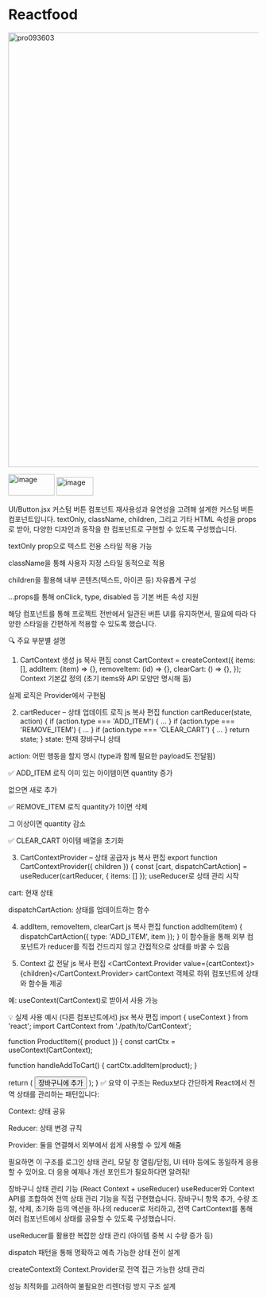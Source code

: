 # Reactfood
<img width="1635" height="874" alt="pro093603" src="https://github.com/user-attachments/assets/d7cb6535-86c0-479c-8d44-28044ee6bb38" />


<img width="93" height="43" alt="image" src="https://github.com/user-attachments/assets/63ced11e-38f3-4ae7-926b-37d9bff49c66" /> <img width="74" height="37" alt="image" src="https://github.com/user-attachments/assets/115e13b4-e50a-44ea-a2dd-c97a973099a5" />

UI/Button.jsx 커스텀 버튼 컴포넌트 
재사용성과 유연성을 고려해 설계한 커스텀 버튼 컴포넌트입니다.
textOnly, className, children, 그리고 기타 HTML 속성을 props로 받아, 다양한 디자인과 동작을 한 컴포넌트로 구현할 수 있도록 구성했습니다.

textOnly prop으로 텍스트 전용 스타일 적용 가능

className을 통해 사용자 지정 스타일 동적으로 적용

children을 활용해 내부 콘텐츠(텍스트, 아이콘 등) 자유롭게 구성

...props를 통해 onClick, type, disabled 등 기본 버튼 속성 지원

해당 컴포넌트를 통해 프로젝트 전반에서 일관된 버튼 UI를 유지하면서, 필요에 따라 다양한 스타일을 간편하게 적용할 수 있도록 했습니다.

🔍 주요 부분별 설명
1. CartContext 생성
js
복사
편집
const CartContext = createContext({
  items: [],
  addItem: (item) => {},
  removeItem: (id) => {},
  clearCart: () => {},
});
Context 기본값 정의 (초기 items와 API 모양만 명시해 둠)

실제 로직은 Provider에서 구현됨

2. cartReducer – 상태 업데이트 로직
js
복사
편집
function cartReducer(state, action) {
  if (action.type === 'ADD_ITEM') { ... }
  if (action.type === 'REMOVE_ITEM') { ... }
  if (action.type === 'CLEAR_CART') { ... }
  return state;
}
state: 현재 장바구니 상태

action: 어떤 행동을 할지 명시 (type과 함께 필요한 payload도 전달됨)

✅ ADD_ITEM 로직
이미 있는 아이템이면 quantity 증가

없으면 새로 추가

✅ REMOVE_ITEM 로직
quantity가 1이면 삭제

그 이상이면 quantity 감소

✅ CLEAR_CART
아이템 배열을 초기화

3. CartContextProvider – 상태 공급자
js
복사
편집
export function CartContextProvider({ children }) {
  const [cart, dispatchCartAction] = useReducer(cartReducer, { items: [] });
useReducer로 상태 관리 시작

cart: 현재 상태

dispatchCartAction: 상태를 업데이트하는 함수

4. addItem, removeItem, clearCart
js
복사
편집
function addItem(item) {
  dispatchCartAction({ type: 'ADD_ITEM', item });
}
이 함수들을 통해 외부 컴포넌트가 reducer를 직접 건드리지 않고 간접적으로 상태를 바꿀 수 있음

5. Context 값 전달
js
복사
편집
<CartContext.Provider value={cartContext}>{children}</CartContext.Provider>
cartContext 객체로 하위 컴포넌트에 상태와 함수들 제공

예: useContext(CartContext)로 받아서 사용 가능

💡 실제 사용 예시 (다른 컴포넌트에서)
jsx
복사
편집
import { useContext } from 'react';
import CartContext from './path/to/CartContext';

function ProductItem({ product }) {
  const cartCtx = useContext(CartContext);

  function handleAddToCart() {
    cartCtx.addItem(product);
  }

  return (
    <button onClick={handleAddToCart}>장바구니에 추가</button>
  );
}
✅ 요약
이 구조는 Redux보다 간단하게 React에서 전역 상태를 관리하는 패턴입니다:

Context: 상태 공유

Reducer: 상태 변경 규칙

Provider: 둘을 연결해서 외부에서 쉽게 사용할 수 있게 해줌

필요하면 이 구조를 로그인 상태 관리, 모달 창 열림/닫힘, UI 테마 등에도 동일하게 응용할 수 있어요.
더 응용 예제나 개선 포인트가 필요하다면 알려줘!

장바구니 상태 관리 기능 (React Context + useReducer)
useReducer와 Context API를 조합하여 전역 상태 관리 기능을 직접 구현했습니다.
장바구니 항목 추가, 수량 조절, 삭제, 초기화 등의 액션을 하나의 reducer로 처리하고,
전역 CartContext를 통해 여러 컴포넌트에서 상태를 공유할 수 있도록 구성했습니다.

useReducer를 활용한 복잡한 상태 관리 (아이템 중복 시 수량 증가 등)

dispatch 패턴을 통해 명확하고 예측 가능한 상태 전이 설계

createContext와 Context.Provider로 전역 접근 가능한 상태 관리

성능 최적화를 고려하여 불필요한 리렌더링 방지 구조 설계
